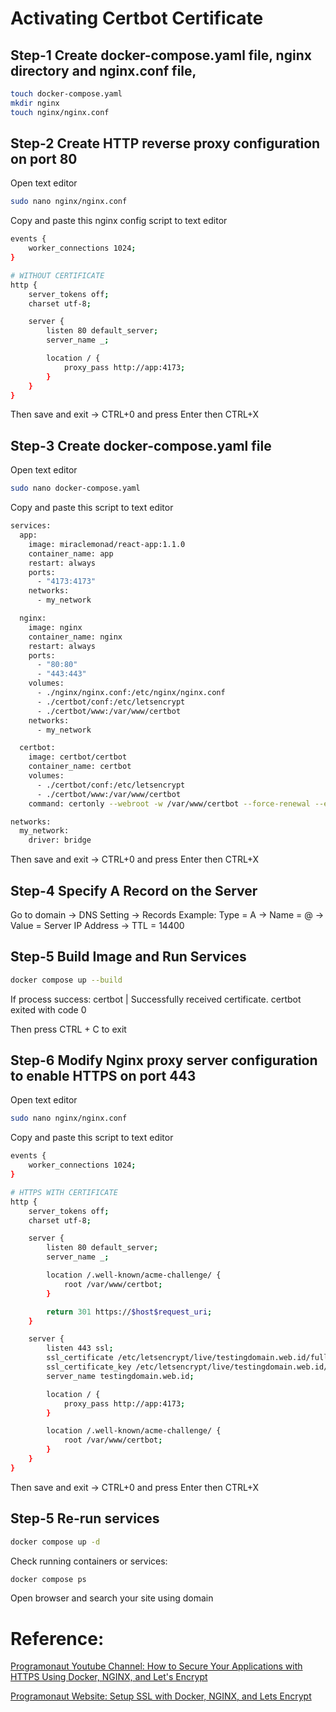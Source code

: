 # Activating Certbot Certificate

## Step-1 Create docker-compose.yaml file, nginx directory and nginx.conf file,

```bash
touch docker-compose.yaml
mkdir nginx
touch nginx/nginx.conf
```

## Step-2 Create HTTP reverse proxy configuration on port 80

Open text editor

```bash
sudo nano nginx/nginx.conf
```

Copy and paste this nginx config script to text editor

```bash
events {
    worker_connections 1024;
}

# WITHOUT CERTIFICATE
http {
    server_tokens off;
    charset utf-8;

    server {
        listen 80 default_server;
        server_name _;

        location / {
            proxy_pass http://app:4173;
        }
    }
}
```

Then save and exit -> CTRL+0 and press Enter then CTRL+X

## Step-3 Create docker-compose.yaml file

Open text editor

```bash
sudo nano docker-compose.yaml
```

Copy and paste this script to text editor

```bash
services:
  app:
    image: miraclemonad/react-app:1.1.0
    container_name: app
    restart: always
    ports:
      - "4173:4173"
    networks:
      - my_network

  nginx:
    image: nginx
    container_name: nginx
    restart: always
    ports:
      - "80:80"
      - "443:443"
    volumes:
      - ./nginx/nginx.conf:/etc/nginx/nginx.conf
      - ./certbot/conf:/etc/letsencrypt
      - ./certbot/www:/var/www/certbot
    networks:
      - my_network

  certbot:
    image: certbot/certbot
    container_name: certbot
    volumes:
      - ./certbot/conf:/etc/letsencrypt
      - ./certbot/www:/var/www/certbot
    command: certonly --webroot -w /var/www/certbot --force-renewal --email noreplyr38@gmail.com -d testingdomain.web.id --agree-tos

networks:
  my_network:
    driver: bridge
```

Then save and exit -> CTRL+0 and press Enter then CTRL+X

## Step-4 Specify A Record on the Server

Go to domain -> DNS Setting -> Records
Example: Type = A -> Name = @ -> Value = Server IP Address -> TTL = 14400

## Step-5 Build Image and Run Services

```bash
docker compose up --build
```

If process success:
certbot | Successfully received certificate.
certbot exited with code 0

Then press CTRL + C to exit

## Step-6 Modify Nginx proxy server configuration to enable HTTPS on port 443

Open text editor

```bash
sudo nano nginx/nginx.conf
```

Copy and paste this script to text editor

```bash
events {
    worker_connections 1024;
}

# HTTPS WITH CERTIFICATE
http {
    server_tokens off;
    charset utf-8;

    server {
        listen 80 default_server;
        server_name _;

        location /.well-known/acme-challenge/ {
            root /var/www/certbot;
        }

        return 301 https://$host$request_uri;
    }

    server {
        listen 443 ssl;
        ssl_certificate /etc/letsencrypt/live/testingdomain.web.id/fullchain.pem;
        ssl_certificate_key /etc/letsencrypt/live/testingdomain.web.id/privkey.pem;
        server_name testingdomain.web.id;

        location / {
            proxy_pass http://app:4173;
        }

        location /.well-known/acme-challenge/ {
            root /var/www/certbot;
        }
    }
}
```

Then save and exit -> CTRL+0 and press Enter then CTRL+X

## Step-5 Re-run services

```bash
docker compose up -d
```

Check running containers or services:

```bash
docker compose ps
```

Open browser and search your site using domain

# Reference:

[Programonaut Youtube Channel: How to Secure Your Applications with HTTPS Using Docker, NGINX, and Let's Encrypt](https://youtu.be/J9jKKeV1XVE)

[Programonaut Website: Setup SSL with Docker, NGINX, and Lets Encrypt](https://www.programonaut.com/setup-ssl-with-docker-nginx-and-lets-encrypt/)
